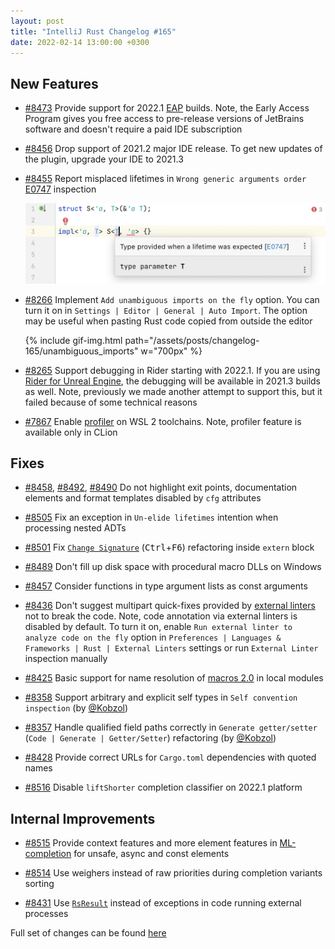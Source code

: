 ```yaml
---
layout: post
title: "IntelliJ Rust Changelog #165"
date: 2022-02-14 13:00:00 +0300
---
```



## New Features

* [#8473] Provide support for 2022.1 [EAP](https://www.jetbrains.com/resources/eap/) builds.
  Note, the Early Access Program gives you free access to pre-release versions of JetBrains software and doesn't require a paid IDE subscription

* [#8456] Drop support of 2021.2 major IDE release. To get new updates of the plugin, upgrade your IDE to 2021.3

* [#8455] Report misplaced lifetimes in `Wrong generic arguments order` [E0747](https://doc.rust-lang.org/error-index.html#E0747) inspection
  
  <img src="/assets/posts/changelog-165/lifetime_order.png" width="700px"/>

* [#8266] Implement `Add unambiguous imports on the fly` option. You can turn it on in `Settings | Editor | General | Auto Import`. The option may be useful when pasting Rust code copied from outside the editor

  {% include gif-img.html path="/assets/posts/changelog-165/unambiguous_imports" w="700px" %}

* [#8265] Support debugging in Rider starting with 2022.1. If you are using [Rider for Unreal Engine](https://www.jetbrains.com/lp/rider-unreal/), the debugging will be available in 2021.3 builds as well. Note, previously we made another attempt to support this, but it failed because of some technical reasons

* [#7867] Enable [profiler](https://www.jetbrains.com/help/clion/cpu-profiler.html) on WSL 2 toolchains. Note, profiler feature is available only in CLion

## Fixes

* [#8458], [#8492], [#8490] Do not highlight exit points, documentation elements and format templates disabled by `cfg` attributes

* [#8505] Fix an exception in `Un-elide lifetimes` intention when processing nested ADTs

* [#8501] Fix [`Change Signature`](https://plugins.jetbrains.com/plugin/8182-rust/docs/rust-refactorings.html#change-sign) (<kbd>Ctrl</kbd>+<kbd>F6</kbd>) refactoring inside `extern` block

* [#8489] Don't fill up disk space with procedural macro DLLs on Windows

* [#8457] Consider functions in type argument lists as const arguments

* [#8436] Don't suggest multipart quick-fixes provided by [external linters](https://plugins.jetbrains.com/plugin/8182-rust/docs/rust-code-analysis.html#external-linters) not to break the code. Note, code annotation via external linters is disabled by default. To turn it on, enable `Run external linter to analyze code on the fly` option in `Preferences | Languages & Frameworks | Rust | External Linters` settings or run `External Linter` inspection manually

* [#8425] Basic support for name resolution of [macros 2.0](https://rust-lang.github.io/rfcs/1584-macros.html) in local modules

* [#8358] Support arbitrary and explicit self types in `Self convention inspection` (by [@Kobzol])

* [#8357] Handle qualified field paths correctly in `Generate getter/setter` (`Code | Generate | Getter/Setter`) refactoring (by [@Kobzol])

* [#8428] Provide correct URLs for `Cargo.toml` dependencies with quoted names

* [#8516] Disable `liftShorter` completion classifier on 2022.1 platform

## Internal Improvements

* [#8515] Provide context features and more element features in [ML-completion](https://plugins.jetbrains.com/plugin/8182-rust/docs/rust-code-completion.html#ml-completion) for unsafe, async and const elements

* [#8514] Use weighers instead of raw priorities during completion variants sorting

* [#8431] Use [`RsResult`](https://github.com/intellij-rust/intellij-rust/blob/f7f2b1f29dde73e8d3738eb40e1be3912fdca3cf/src/main/kotlin/org/rust/stdext/RsResult.kt#L8) instead of exceptions in code running external processes

Full set of changes can be found [here](https://github.com/intellij-rust/intellij-rust/milestone/73?closed=1)

[@Kobzol]: https://github.com/Kobzol

[#7867]: https://github.com/intellij-rust/intellij-rust/pull/7867
[#8265]: https://github.com/intellij-rust/intellij-rust/pull/8265
[#8266]: https://github.com/intellij-rust/intellij-rust/pull/8266
[#8357]: https://github.com/intellij-rust/intellij-rust/pull/8357
[#8358]: https://github.com/intellij-rust/intellij-rust/pull/8358
[#8425]: https://github.com/intellij-rust/intellij-rust/pull/8425
[#8428]: https://github.com/intellij-rust/intellij-rust/pull/8428
[#8431]: https://github.com/intellij-rust/intellij-rust/pull/8431
[#8436]: https://github.com/intellij-rust/intellij-rust/pull/8436
[#8455]: https://github.com/intellij-rust/intellij-rust/pull/8455
[#8456]: https://github.com/intellij-rust/intellij-rust/pull/8456
[#8457]: https://github.com/intellij-rust/intellij-rust/pull/8457
[#8458]: https://github.com/intellij-rust/intellij-rust/pull/8458
[#8473]: https://github.com/intellij-rust/intellij-rust/pull/8473
[#8489]: https://github.com/intellij-rust/intellij-rust/pull/8489
[#8490]: https://github.com/intellij-rust/intellij-rust/pull/8490
[#8492]: https://github.com/intellij-rust/intellij-rust/pull/8492
[#8501]: https://github.com/intellij-rust/intellij-rust/pull/8501
[#8505]: https://github.com/intellij-rust/intellij-rust/pull/8505
[#8514]: https://github.com/intellij-rust/intellij-rust/pull/8514
[#8515]: https://github.com/intellij-rust/intellij-rust/pull/8515
[#8516]: https://github.com/intellij-rust/intellij-rust/pull/8516
